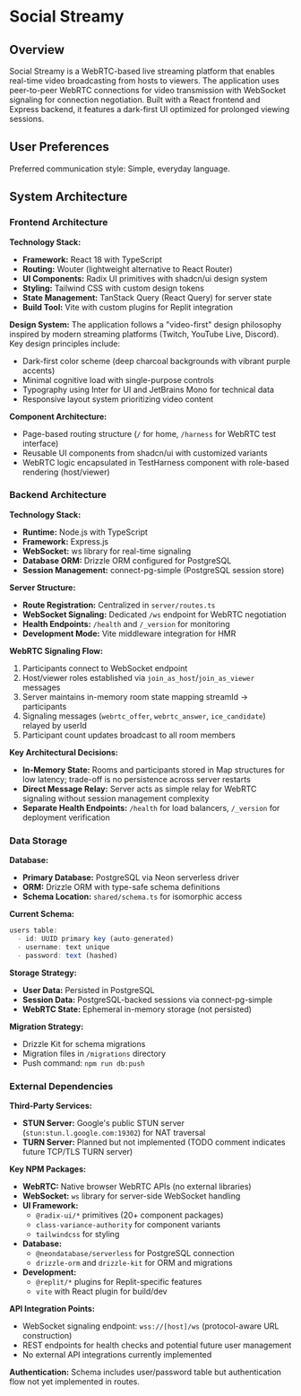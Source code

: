 # Social Streamy

## Overview

Social Streamy is a WebRTC-based live streaming platform that enables real-time video broadcasting from hosts to viewers. The application uses peer-to-peer WebRTC connections for video transmission with WebSocket signaling for connection negotiation. Built with a React frontend and Express backend, it features a dark-first UI optimized for prolonged viewing sessions.

## User Preferences

Preferred communication style: Simple, everyday language.

## System Architecture

### Frontend Architecture

**Technology Stack:**
- **Framework:** React 18 with TypeScript
- **Routing:** Wouter (lightweight alternative to React Router)
- **UI Components:** Radix UI primitives with shadcn/ui design system
- **Styling:** Tailwind CSS with custom design tokens
- **State Management:** TanStack Query (React Query) for server state
- **Build Tool:** Vite with custom plugins for Replit integration

**Design System:**
The application follows a "video-first" design philosophy inspired by modern streaming platforms (Twitch, YouTube Live, Discord). Key design principles include:
- Dark-first color scheme (deep charcoal backgrounds with vibrant purple accents)
- Minimal cognitive load with single-purpose controls
- Typography using Inter for UI and JetBrains Mono for technical data
- Responsive layout system prioritizing video content

**Component Architecture:**
- Page-based routing structure (`/` for home, `/harness` for WebRTC test interface)
- Reusable UI components from shadcn/ui with customized variants
- WebRTC logic encapsulated in TestHarness component with role-based rendering (host/viewer)

### Backend Architecture

**Technology Stack:**
- **Runtime:** Node.js with TypeScript
- **Framework:** Express.js
- **WebSocket:** ws library for real-time signaling
- **Database ORM:** Drizzle ORM configured for PostgreSQL
- **Session Management:** connect-pg-simple (PostgreSQL session store)

**Server Structure:**
- **Route Registration:** Centralized in `server/routes.ts`
- **WebSocket Signaling:** Dedicated `/ws` endpoint for WebRTC negotiation
- **Health Endpoints:** `/health` and `/_version` for monitoring
- **Development Mode:** Vite middleware integration for HMR

**WebRTC Signaling Flow:**
1. Participants connect to WebSocket endpoint
2. Host/viewer roles established via `join_as_host`/`join_as_viewer` messages
3. Server maintains in-memory room state mapping streamId → participants
4. Signaling messages (`webrtc_offer`, `webrtc_answer`, `ice_candidate`) relayed by userId
5. Participant count updates broadcast to all room members

**Key Architectural Decisions:**
- **In-Memory State:** Rooms and participants stored in Map structures for low latency; trade-off is no persistence across server restarts
- **Direct Message Relay:** Server acts as simple relay for WebRTC signaling without session management complexity
- **Separate Health Endpoints:** `/health` for load balancers, `/_version` for deployment verification

### Data Storage

**Database:**
- **Primary Database:** PostgreSQL via Neon serverless driver
- **ORM:** Drizzle ORM with type-safe schema definitions
- **Schema Location:** `shared/schema.ts` for isomorphic access

**Current Schema:**
```typescript
users table:
  - id: UUID primary key (auto-generated)
  - username: text unique
  - password: text (hashed)
```

**Storage Strategy:**
- **User Data:** Persisted in PostgreSQL
- **Session Data:** PostgreSQL-backed sessions via connect-pg-simple
- **WebRTC State:** Ephemeral in-memory storage (not persisted)

**Migration Strategy:**
- Drizzle Kit for schema migrations
- Migration files in `/migrations` directory
- Push command: `npm run db:push`

### External Dependencies

**Third-Party Services:**
- **STUN Server:** Google's public STUN server (`stun:stun.l.google.com:19302`) for NAT traversal
- **TURN Server:** Planned but not implemented (TODO comment indicates future TCP/TLS TURN server)

**Key NPM Packages:**
- **WebRTC:** Native browser WebRTC APIs (no external libraries)
- **WebSocket:** `ws` library for server-side WebSocket handling
- **UI Framework:** 
  - `@radix-ui/*` primitives (20+ component packages)
  - `class-variance-authority` for component variants
  - `tailwindcss` for styling
- **Database:**
  - `@neondatabase/serverless` for PostgreSQL connection
  - `drizzle-orm` and `drizzle-kit` for ORM and migrations
- **Development:**
  - `@replit/*` plugins for Replit-specific features
  - `vite` with React plugin for build/dev

**API Integration Points:**
- WebSocket signaling endpoint: `wss://[host]/ws` (protocol-aware URL construction)
- REST endpoints for health checks and potential future user management
- No external API integrations currently implemented

**Authentication:**
Schema includes user/password table but authentication flow not yet implemented in routes.